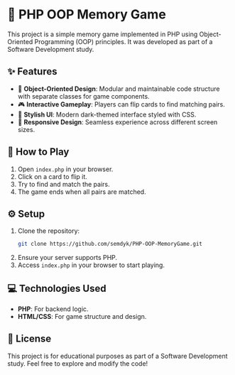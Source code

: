 
# 🧠 PHP OOP Memory Game

This project is a simple memory game implemented in PHP using Object-Oriented Programming (OOP) principles. It was developed as part of a Software Development study.

## ✨ Features

- 🧩 **Object-Oriented Design**: Modular and maintainable code structure with separate classes for game components.
- 🎮 **Interactive Gameplay**: Players can flip cards to find matching pairs.
- 🎨 **Stylish UI**: Modern dark-themed interface styled with CSS.
- 📱 **Responsive Design**: Seamless experience across different screen sizes.

## 🎲 How to Play

1. Open `index.php` in your browser.
2. Click on a card to flip it.
3. Try to find and match the pairs.
4. The game ends when all pairs are matched.

## ⚙️ Setup

1. Clone the repository:
   ```bash
   git clone https://github.com/semdyk/PHP-OOP-MemoryGame.git
   ```
2. Ensure your server supports PHP.
3. Access `index.php` in your browser to start playing.

## 💻 Technologies Used

- **PHP**: For backend logic.
- **HTML/CSS**: For game structure and design.

## 📄 License

This project is for educational purposes as part of a Software Development study. Feel free to explore and modify the code!
